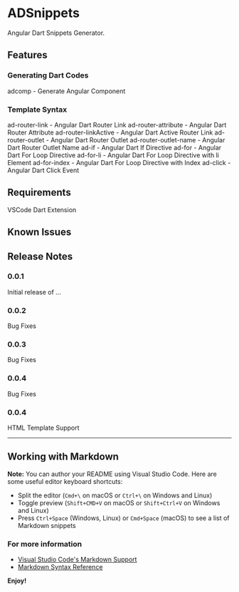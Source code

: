 # ADSnippets

Angular Dart Snippets Generator.

## Features

### Generating Dart Codes

adcomp - Generate Angular Component

### Template Syntax

ad-router-link - Angular Dart Router Link
ad-router-attribute - Angular Dart Router Attribute
ad-router-linkActive - Angular Dart Active Router Link
ad-router-outlet - Angular Dart Router Outlet
ad-router-outlet-name - Angular Dart Router Outlet Name
ad-if - Angular Dart If Directive
ad-for - Angular Dart For Loop Directive
ad-for-li - Angular Dart For Loop Directive with li Element
ad-for-index - Angular Dart For Loop Directive with Index
ad-click - Angular Dart Click Event

## Requirements

VSCode
Dart Extension

## Known Issues



## Release Notes

### 0.0.1

Initial release of ...

### 0.0.2

Bug Fixes

### 0.0.3

Bug Fixes

### 0.0.4

Bug Fixes

### 0.0.4

HTML Template Support

-----------------------------------------------------------------------------------------------------------

## Working with Markdown

**Note:** You can author your README using Visual Studio Code.  Here are some useful editor keyboard shortcuts:

* Split the editor (`Cmd+\` on macOS or `Ctrl+\` on Windows and Linux)
* Toggle preview (`Shift+CMD+V` on macOS or `Shift+Ctrl+V` on Windows and Linux)
* Press `Ctrl+Space` (Windows, Linux) or `Cmd+Space` (macOS) to see a list of Markdown snippets

### For more information

* [Visual Studio Code's Markdown Support](http://code.visualstudio.com/docs/languages/markdown)
* [Markdown Syntax Reference](https://help.github.com/articles/markdown-basics/)

**Enjoy!**
